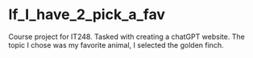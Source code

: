 # If_I_have_2_pick_a_fav
Course project for IT248. Tasked with creating a chatGPT website. The topic I chose was my favorite animal, I selected the golden finch. 
